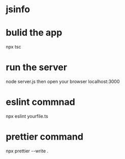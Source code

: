 # jsinfo

# bulid the app

npx tsc

# run the server

 node server.js
 then open your browser localhost:3000


# eslint commnad

npx eslint yourfile.ts


# prettier command

npx prettier --write .